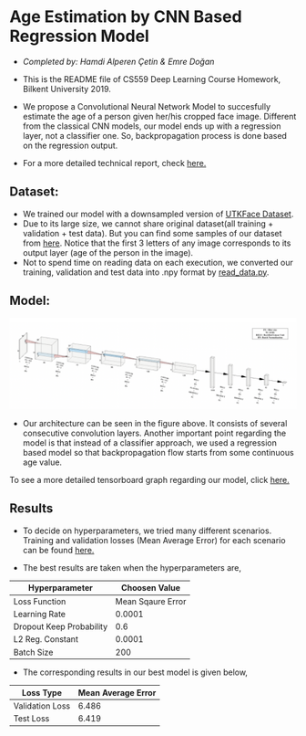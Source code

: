 # Age Estimation by CNN Based Regression Model

- _Completed by: Hamdi Alperen Çetin & Emre Doğan_

- This is the README file of CS559 Deep Learning Course Homework, Bilkent University 2019.  
- We propose a Convolutional Neural Network Model to succesfully estimate the age of a person given her/his cropped face image. Different from the classical CNN models, our model ends up with a regression layer, not a classifier one. So, backpropagation process is done based on the regression output.  

- For a more detailed technical report, check [here.](./doc/report.pdf)

## Dataset:
- We trained our model with a downsampled version of [UTKFace Dataset](http://aicip.eecs.utk.edu/wiki/UTKFace). 
- Due to its large size, we cannot share original dataset(all training + validation + test data). But you can find some samples of our dataset from [here](./data-samples/). Notice that the first 3 letters of any image corresponds to its output layer (age of the person in the image).
- Not to spend time on reading data on each execution, we converted our training, validation and test data into .npy format by [read_data.py](./read_data.py).

## Model:
![alt text](./figures/model_arch.png)

-  Our architecture can be seen in the figure above. It consists of several consecutive convolution layers. Another important point regarding the model is that instead of a classifier approach, we used a regression based model so that backpropagation flow starts from some continuous age value.

To see a more detailed tensorboard graph regarding our model, click [here.](./figures/tensorboard-graph.png)


## Results
- To decide on hyperparameters, we tried many different scenarios. Training and validation losses (Mean Average Error) for each scenario can be found [here.](./results/)

- The best results are taken when the hyperparameters are,  


| Hyperparameter| Choosen Value |
| -------------   | -------------      |
| Loss Function | Mean Sqaure Error	|
| Learning Rate | 0.0001   |
| Dropout Keep Probability | 0.6	|
| L2 Reg. Constant | 0.0001   |
| Batch Size | 200	|

- The corresponding results in our best model is given below, 

| Loss Type       | Mean Average Error |
| -------------   | -------------      |
| Validation Loss | 6.486	       |
| Test Loss 	  | 6.419	       |


